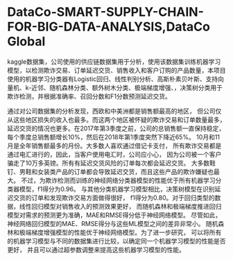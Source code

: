 # DataCo-SMART-SUPPLY-CHAIN-FOR-BIG-DATA-ANALYSIS,DataCo Global 
kaggle数据集，公司使用的供应链数据集用于分析，使用该数据集训练机器学习模型，以检测欺诈交易、订单延迟交货、销售收入和客户订购的产品数量，本项目使用的机器学习分类器有Logistic回归、线性判别分析、高斯朴素贝叶斯、支持向量机、k-近邻、随机森林分类、额外树木分类、极端梯度增强、，决策树分类用于欺诈检测，并根据准确率、召回分数和F1分数预测延迟交货。


通过对公司数据集的分析发现，西欧和中美洲都是销售额最高的地区，
但公司仅从这些地区损失的收入也最多。而这两个地区被怀疑的欺诈交易和订单数量最多，
延迟交货的情况也更多。在2017年第3季度之前，公司的总销售额一直保持稳定，
每个季度总销售额增长10%，然后在2018年第1季度突然下降近65%。
10月和11月是全年销售额最多的月份。大多数人喜欢通过借记卡支付，
所有欺诈交易都是通过电汇进行的，因此，当客户使用电汇时，公司应小心，
因为公司被一个客户骗走了10万多英镑。所有有延迟交货风险的订单每次都会延迟交货。
大多数鞋钉、男鞋和女装类产品的订单都会导致延迟交货，而且这些产品的欺诈嫌疑也最大。
不过，为欺诈检测而训练的神经网络分类器模型的性能优于所有机器学习分类器模型，f1得分为0.96。
与其他分类机器学习模型相比，决策树模型在识别延迟交货的订单和发现欺诈交易方面做得很好，
f1得分为0.80。对于回归类型的数据，线性回归模型对销售收入的预测效果更好，
而随机森林和极端梯度推进回归模型对需求的预测更为准确，MAE和RMSE得分低于神经网络模型。
尽管如此，神经网络回归模型的MAE、RMSE得分与这些ML模型之间的差异非常小。
随机森林和极端梯度增强模型的性能优于神经网络模型。为了进一步研究，
可以将所有的机器学习模型与不同的数据集进行比较，以确定同一个机器学习模型的性能是否更好，
并且可以通过超参数调整来提高这些机器学习模型的性能。
